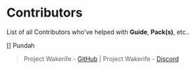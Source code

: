 # Contributors

List of all Contributors who've helped with **Guide**, **Pack(s)**, etc..

[] Pundah


> Project Wakerife - [GitHub](https://github.com/Pundah) | Project Wakerife - [Discord](https://discord.gg/M4HQTQ9g9f)